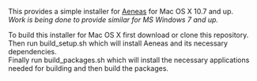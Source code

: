 This provides a simple installer for [Aeneas](https://github.com/readbeyond/aeneas) for Mac OS X 10.7 and up.  
_Work is being done to provide similar for MS Windows 7 and up._

To build this installer for Mac OS X first download or clone this repository.  
Then run build_setup.sh which will install Aeneas and its necessary dependencies.  
Finally run build_packages.sh which will install the necessary applications needed for building and then build the packages.

